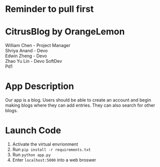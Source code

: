# Reminder to pull first
# CitrusBlog by OrangeLemon
William Chen - Project Manager
<br>
Shriya Anand - Devo
<br>
Edwin Zheng - Devo
<br>
Zhao Yu Lin - Devo 
SoftDev<br>
Pd1

# App Description
Our app is a blog. Users should be able to create an account and begin making blogs where they can add entries. They can also search for other blogs.

# Launch Code
1. Activate the virtual envrionment
2. Run `pip install -r requirements.txt`
3. Run `python app.py`
4. Enter `localhost:5000` into a web broswer
